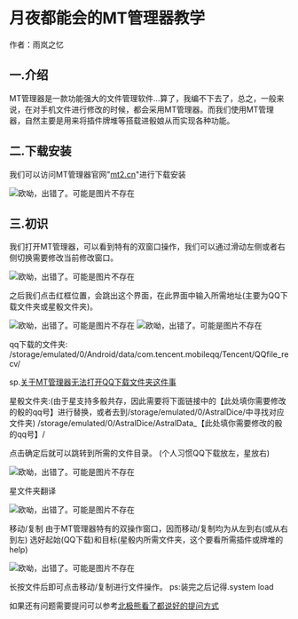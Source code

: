 # 月夜都能会的MT管理器教学

作者：雨岚之忆

## 一.介绍

MT管理器是一款功能强大的文件管理软件...算了，我编不下去了，总之，一般来说，在对手机文件进行修改的时候，都会采用MT管理器。而我们使用MT管理器，自然主要是用来将插件牌堆等搭载进骰娘从而实现各种功能。

## 二.下载安装

我们可以访问MT管理器官网"[mt2.cn](https://mt2.cn/)"进行下载安装

![欧呦，出错了。可能是图片不存在](https://image.snoweven.com/i/2024/03/11/zgnxxm.jpg)

## 三.初识

我们打开MT管理器，可以看到特有的双窗口操作，我们可以通过滑动左侧或者右侧切换需要修改当前修改窗口。

![欧呦，出错了。可能是图片不存在](https://image.snoweven.com/i/2024/03/11/zgnxbx.jpg)

之后我们点击红框位置，会跳出这个界面，在此界面中输入所需地址(主要为QQ下载文件夹或星骰文件夹)。

![欧呦，出错了。可能是图片不存在](https://image.snoweven.com/i/2024/03/11/zgnzas.jpg)
![欧呦，出错了。可能是图片不存在](https://image.snoweven.com/i/2024/03/11/zgnzaw.jpg)

qq下载的文件夹:
/storage/emulated/0/Android/data/com.tencent.mobileqq/Tencent/QQfile_recv/

sp.[关于MT管理器无法打开QQ下载文件夹这件事]()

星骰文件夹:(由于星支持多骰共存，因此需要将下面链接中的【此处填你需要修改的骰的qq号】进行替换，或者去到/storage/emulated/0/AstralDice/中寻找对应文件夹)
/storage/emulated/0/AstralDice/AstralData_【此处填你需要修改的骰的qq号】/

点击确定后就可以跳转到所需的文件目录。
(个人习惯QQ下载放左，星放右)

![欧呦，出错了。可能是图片不存在](https://image.snoweven.com/i/2024/03/11/zgntis.jpg)

星文件夹翻译

![欧呦，出错了。可能是图片不存在](https://image.snoweven.com/i/2024/03/11/10i9jzu.jpg)

移动/复制
由于MT管理器特有的双操作窗口，因而移动/复制均为从左到右(或从右到左)
选好起始(QQ下载)和目标(星骰内所需文件夹，这个要看所需插件或牌堆的help)

![欧呦，出错了。可能是图片不存在](https://image.snoweven.com/i/2024/03/11/zgnuue.jpg)

长按文件后即可点击移动/复制进行文件操作。
ps:装完之后记得.system load

如果还有问题需要提问可以参考[北极熊看了都说好的提问方式]()